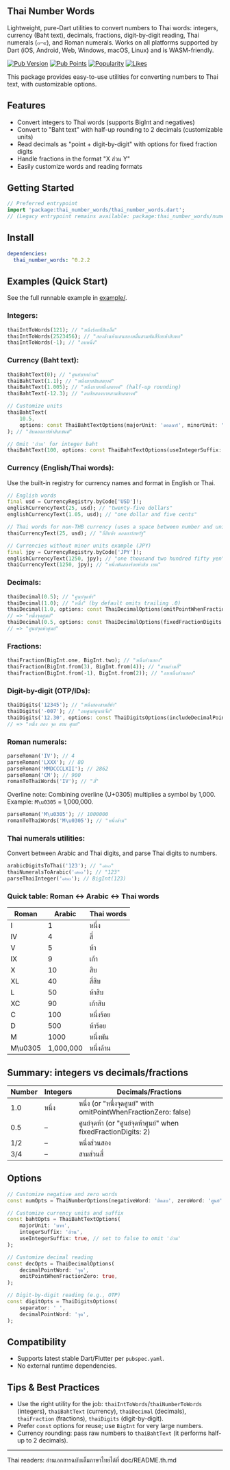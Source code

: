 ## Thai Number Words

Lightweight, pure-Dart utilities to convert numbers to Thai words: integers, currency (Baht text),
decimals, fractions, digit-by-digit reading, Thai numerals (๐–๙), and Roman numerals. Works on all
platforms supported by Dart (iOS, Android, Web, Windows, macOS, Linux) and is WASM-friendly.

[![Pub Version](https://img.shields.io/pub/v/thai_number_words)](https://pub.dev/packages/thai_number_words)
[![Pub Points](https://img.shields.io/pub/points/thai_number_words)](https://pub.dev/packages/thai_number_words/score)
[![Popularity](https://img.shields.io/pub/popularity/thai_number_words)](https://pub.dev/packages/thai_number_words/score)
[![Likes](https://img.shields.io/pub/likes/thai_number_words)](https://pub.dev/packages/thai_number_words)

This package provides easy-to-use utilities for converting numbers to Thai text, with customizable options.

## Features

- Convert integers to Thai words (supports BigInt and negatives)
- Convert to "Baht text" with half-up rounding to 2 decimals (customizable units)
- Read decimals as "point + digit-by-digit" with options for fixed fraction digits
- Handle fractions in the format "X ส่วน Y"
- Easily customize words and reading formats

## Getting Started

```dart
// Preferred entrypoint
import 'package:thai_number_words/thai_number_words.dart';
// (Legacy entrypoint remains available: package:thai_number_words/numeric_to_words.dart)
```

## Install

```yaml
dependencies:
  thai_number_words: ^0.2.2
```

## Examples (Quick Start)

See the full runnable example in [example/](example/).

### Integers:

```dart
thaiIntToWords(121); // "หนึ่งร้อยยี่สิบเอ็ด"
thaiIntToWords(2523456); // "สองล้านห้าแสนสองหมื่นสามพันสี่ร้อยห้าสิบหก"
thaiIntToWords(-1); // "ลบหนึ่ง"
```

### Currency (Baht text):

```dart
thaiBahtText(0); // "ศูนย์บาทถ้วน"
thaiBahtText(1.1); // "หนึ่งบาทสิบสตางค์"
thaiBahtText(1.005); // "หนึ่งบาทหนึ่งสตางค์" (half-up rounding)
thaiBahtText(-12.3); // "ลบสิบสองบาทสามสิบสตางค์"

// Customize units
thaiBahtText(
	10.5,
	options: const ThaiBahtTextOptions(majorUnit: 'ดอลลาร์', minorUnit: 'เซนต์'),
); // "สิบดอลลาร์ห้าสิบเซนต์"

// Omit 'ถ้วน' for integer baht
thaiBahtText(100, options: const ThaiBahtTextOptions(useIntegerSuffix: false)); // "หนึ่งร้อยบาท"
```

### Currency (English/Thai words):

Use the built-in registry for currency names and format in English or Thai.

```dart
// English words
final usd = CurrencyRegistry.byCode['USD']!;
englishCurrencyText(25, usd); // "twenty-five dollars"
englishCurrencyText(1.05, usd); // "one dollar and five cents"

// Thai words for non-THB currency (uses a space between number and unit)
thaiCurrencyText(25, usd); // "ยี่สิบห้า ดอลลาร์สหรัฐ"

// Currencies without minor units example (JPY)
final jpy = CurrencyRegistry.byCode['JPY']!;
englishCurrencyText(1250, jpy); // "one thousand two hundred fifty yen"
thaiCurrencyText(1250, jpy); // "หนึ่งพันสองร้อยห้าสิบ เยน"
```

### Decimals:

```dart
thaiDecimal(0.5); // "ศูนย์จุดห้า"
thaiDecimal(1.0); // "หนึ่ง" (by default omits trailing .0)
thaiDecimal(1.0, options: const ThaiDecimalOptions(omitPointWhenFractionZero: false));
// => "หนึ่งจุดศูนย์"
thaiDecimal(0.5, options: const ThaiDecimalOptions(fixedFractionDigits: 2));
// => "ศูนย์จุดห้าศูนย์"
```

### Fractions:

```dart
thaiFraction(BigInt.one, BigInt.two); // "หนึ่งส่วนสอง"
thaiFraction(BigInt.from(3), BigInt.from(4)); // "สามส่วนสี่"
thaiFraction(BigInt.from(-1), BigInt.from(2)); // "ลบหนึ่งส่วนสอง"
```

### Digit-by-digit (OTP/IDs):

```dart
thaiDigits('12345'); // "หนึ่งสองสามสี่ห้า"
thaiDigits('-007'); // "ลบศูนย์ศูนย์เจ็ด"
thaiDigits('12.30', options: const ThaiDigitsOptions(includeDecimalPoint: true, separator: ' '));
// => "หนึ่ง สอง จุด สาม ศูนย์"
```

### Roman numerals:

```dart
parseRoman('IV'); // 4
parseRoman('LXXX'); // 80
parseRoman('MMDCCCLXII'); // 2862
parseRoman('CM'); // 900
romanToThaiWords('IV'); // "สี่"
```

Overline note: Combining overline (U+0305) multiplies a symbol by 1,000. Example: `M\u0305` = 1,000,000.

```dart
parseRoman('M\u0305'); // 1000000
romanToThaiWords('M\u0305'); // "หนึ่งล้าน"
```

### Thai numerals utilities:

Convert between Arabic and Thai digits, and parse Thai digits to numbers.

```dart
arabicDigitsToThai('123'); // "๑๒๓"
thaiNumeralsToArabic('๑๒๓'); // "123"
parseThaiInteger('๑๒๓'); // BigInt(123)
```

### Quick table: Roman ↔ Arabic ↔ Thai words

| Roman   | Arabic    | Thai words |
| ------- | --------- | ---------- |
| I       | 1         | หนึ่ง      |
| IV      | 4         | สี่        |
| V       | 5         | ห้า        |
| IX      | 9         | เก้า       |
| X       | 10        | สิบ        |
| XL      | 40        | สี่สิบ     |
| L       | 50        | ห้าสิบ     |
| XC      | 90        | เก้าสิบ    |
| C       | 100       | หนึ่งร้อย  |
| D       | 500       | ห้าร้อย    |
| M       | 1000      | หนึ่งพัน   |
| M\u0305 | 1,000,000 | หนึ่งล้าน  |

## Summary: integers vs decimals/fractions

| Number | Integers | Decimals/Fractions                                               |
| ------ | -------- | ---------------------------------------------------------------- |
| 1.0    | หนึ่ง    | หนึ่ง (or "หนึ่งจุดศูนย์" with omitPointWhenFractionZero: false) |
| 0.5    | –        | ศูนย์จุดห้า (or "ศูนย์จุดห้าศูนย์" when fixedFractionDigits: 2)  |
| 1/2    | –        | หนึ่งส่วนสอง                                                     |
| 3/4    | –        | สามส่วนสี่                                                       |

## Options

```dart
// Customize negative and zero words
const numOpts = ThaiNumberOptions(negativeWord: 'ติดลบ', zeroWord: 'ศูนย์');

// Customize currency units and suffix
const bahtOpts = ThaiBahtTextOptions(
	majorUnit: 'บาท',
	integerSuffix: 'ถ้วน',
	useIntegerSuffix: true, // set to false to omit 'ถ้วน'
);

// Customize decimal reading
const decOpts = ThaiDecimalOptions(
	decimalPointWord: 'จุด',
	omitPointWhenFractionZero: true,
);

// Digit-by-digit reading (e.g., OTP)
const digitOpts = ThaiDigitsOptions(
	separator: ' ',
	decimalPointWord: 'จุด',
);

```

## Compatibility

- Supports latest stable Dart/Flutter per `pubspec.yaml`.
- No external runtime dependencies.

## Tips & Best Practices

- Use the right utility for the job: `thaiIntToWords`/`thaiNumberToWords` (integers), `thaiBahtText` (currency), `thaiDecimal` (decimals), `thaiFraction` (fractions), `thaiDigits` (digit-by-digit).
- Prefer `const` options for reuse; use `BigInt` for very large numbers.
- Currency rounding: pass raw numbers to `thaiBahtText` (it performs half-up to 2 decimals).

---

Thai readers: อ่านเอกสารฉบับเต็มภาษาไทยได้ที่ doc/README.th.md
